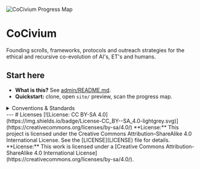 ![CoCivium Progress Map](site/assets/progress_map_v0.svg)

# CoCivium
Founding scrolls, frameworks, protocols and outreach strategies for the ethical and recursive co-evolution of AI's, ET's and humans.
<!-- START-HERE -->
## Start here
- **What is this?** See [admin/README.md](admin/README.md).
- **Quickstart:** clone, open `site/` preview, scan the progress map.

<details><summary>Conventions & Standards</summary>

See [meta/Doc_Headers_Footers.md](meta/Doc_Headers_Footers.md) and [meta/ONEBLOCK_Spec.md](meta/ONEBLOCK_Spec.md).

</details>
---
# Licenses
[![License: CC BY-SA 4.0](https://img.shields.io/badge/License-CC_BY--SA_4.0-lightgrey.svg)](https://creativecommons.org/licenses/by-sa/4.0/)
**License:** This project is licensed under the Creative Commons Attribution–ShareAlike 4.0 International License. See the [LICENSE](LICENSE) file for details.
**License:** This work is licensed under a [Creative Commons Attribution-ShareAlike 4.0 International License](https://creativecommons.org/licenses/by-sa/4.0/).

<!-- ci: register on main 20250810T191652Z -->
